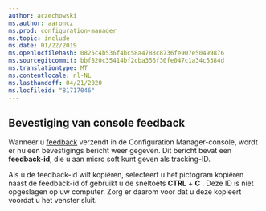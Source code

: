 ```yaml
---
author: aczechowski
ms.author: aaroncz
ms.prod: configuration-manager
ms.topic: include
ms.date: 01/22/2019
ms.openlocfilehash: 0825c4b536f4bc58a4788c8736fe907e50499876
ms.sourcegitcommit: bbf820c35414bf2cba356f30fe047c1a34c5384d
ms.translationtype: MT
ms.contentlocale: nl-NL
ms.lasthandoff: 04/21/2020
ms.locfileid: "81717046"
---
```

## <a name="confirmation-of-console-feedback"></a><a name="bkmk_feedback"></a>Bevestiging van console feedback
<!--3556010-->

Wanneer u [feedback](../../../../understand/find-help.md#product-feedback) verzendt in de Configuration Manager-console, wordt er nu een bevestigings bericht weer gegeven. Dit bericht bevat een **feedback-id**, die u aan micro soft kunt geven als tracking-ID. 

Als u de feedback-id wilt kopiëren, selecteert u het pictogram kopiëren naast de feedback-id of gebruikt u de sneltoets **CTRL** + **C** . Deze ID is niet opgeslagen op uw computer. Zorg er daarom voor dat u deze kopieert voordat u het venster sluit. 

